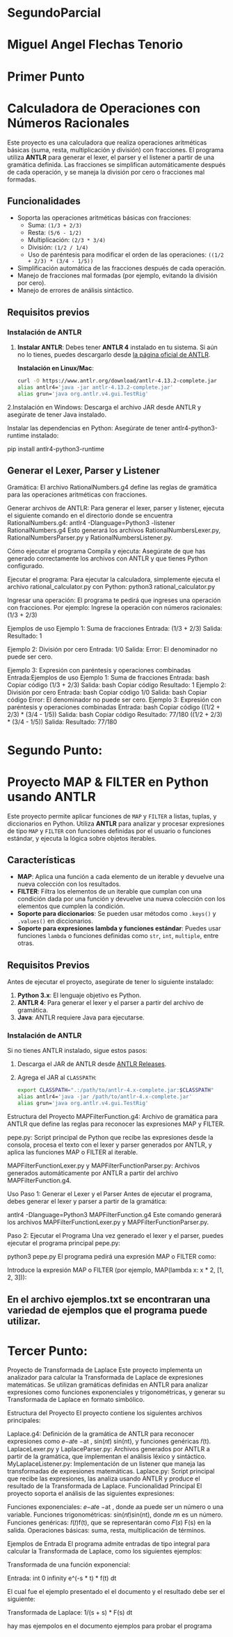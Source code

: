 # SegundoParcial
# Miguel Angel Flechas Tenorio 

# Primer Punto
# Calculadora de Operaciones con Números Racionales

Este proyecto es una calculadora que realiza operaciones aritméticas básicas (suma, resta, multiplicación y división) con fracciones. El programa utiliza **ANTLR** para generar el lexer, el parser y el listener a partir de una gramática definida. Las fracciones se simplifican automáticamente después de cada operación, y se maneja la división por cero o fracciones mal formadas.

## Funcionalidades

- Soporta las operaciones aritméticas básicas con fracciones:
  - Suma: `(1/3 + 2/3)`
  - Resta: `(5/6 - 1/2)`
  - Multiplicación: `(2/3 * 3/4)`
  - División: `(1/2 / 1/4)`
  - Uso de paréntesis para modificar el orden de las operaciones: `((1/2 + 2/3) * (3/4 - 1/5))`
- Simplificación automática de las fracciones después de cada operación.
- Manejo de fracciones mal formadas (por ejemplo, evitando la división por cero).
- Manejo de errores de análisis sintáctico.

## Requisitos previos

### Instalación de ANTLR

1. **Instalar ANTLR**:
   Debes tener **ANTLR 4** instalado en tu sistema. Si aún no lo tienes, puedes descargarlo desde [la página oficial de ANTLR](https://www.antlr.org/).

   **Instalación en Linux/Mac**:
   ```bash
   curl -O https://www.antlr.org/download/antlr-4.13.2-complete.jar
   alias antlr4='java -jar antlr-4.13.2-complete.jar'
   alias grun='java org.antlr.v4.gui.TestRig'
   
2.Instalación en Windows: Descarga el archivo JAR desde ANTLR y asegúrate de tener Java instalado.

Instalar las dependencias en Python: Asegúrate de tener antlr4-python3-runtime instalado:

pip install antlr4-python3-runtime

## Generar el Lexer, Parser y Listener
Gramática: El archivo RationalNumbers.g4 define las reglas de gramática para las operaciones aritméticas con fracciones.

Generar archivos de ANTLR: Para generar el lexer, parser y listener, ejecuta el siguiente comando en el directorio donde se encuentra RationalNumbers.g4:
antlr4 -Dlanguage=Python3 -listener RationalNumbers.g4
Esto generará los archivos RationalNumbersLexer.py, RationalNumbersParser.py y RationalNumbersListener.py.

Cómo ejecutar el programa
Compila y ejecuta: Asegúrate de que has generado correctamente los archivos con ANTLR y que tienes Python configurado.

Ejecutar el programa: Para ejecutar la calculadora, simplemente ejecuta el archivo rational_calculator.py con Python:
python3 rational_calculator.py

Ingresar una operación: El programa te pedirá que ingreses una operación con fracciones. Por ejemplo:
Ingrese la operación con números racionales: (1/3 + 2/3)

Ejemplos de uso
Ejemplo 1: Suma de fracciones
Entrada:
(1/3 + 2/3)
Salida:
Resultado: 1

Ejemplo 2: División por cero
Entrada:
1/0
Salida:
Error: El denominador no puede ser cero.

Ejemplo 3: Expresión con paréntesis y operaciones combinadas
Entrada:Ejemplos de uso
Ejemplo 1: Suma de fracciones
Entrada:
bash
Copiar código
(1/3 + 2/3)
Salida:
bash
Copiar código
Resultado: 1
Ejemplo 2: División por cero
Entrada:
bash
Copiar código
1/0
Salida:
bash
Copiar código
Error: El denominador no puede ser cero.
Ejemplo 3: Expresión con paréntesis y operaciones combinadas
Entrada:
bash
Copiar código
((1/2 + 2/3) * (3/4 - 1/5))
Salida:
bash
Copiar código
Resultado: 77/180
((1/2 + 2/3) * (3/4 - 1/5))
Salida:
Resultado: 77/180


# Segundo Punto:
# Proyecto MAP & FILTER en Python usando ANTLR

Este proyecto permite aplicar funciones de `MAP` y `FILTER` a listas, tuplas, y diccionarios en Python. Utiliza **ANTLR** para analizar y procesar expresiones de tipo `MAP` y `FILTER` con funciones definidas por el usuario o funciones estándar, y ejecuta la lógica sobre objetos iterables.

## Características

- **MAP**: Aplica una función a cada elemento de un iterable y devuelve una nueva colección con los resultados.
- **FILTER**: Filtra los elementos de un iterable que cumplan con una condición dada por una función y devuelve una nueva colección con los elementos que cumplen la condición.
- **Soporte para diccionarios**: Se pueden usar métodos como `.keys()` y `.values()` en diccionarios.
- **Soporte para expresiones lambda y funciones estándar**: Puedes usar funciones `lambda` o funciones definidas como `str`, `int`, `multiple`, entre otras.

## Requisitos Previos

Antes de ejecutar el proyecto, asegúrate de tener lo siguiente instalado:

1. **Python 3.x**: El lenguaje objetivo es Python.
2. **ANTLR 4**: Para generar el lexer y el parser a partir del archivo de gramática.
3. **Java**: ANTLR requiere Java para ejecutarse.

### Instalación de ANTLR

Si no tienes ANTLR instalado, sigue estos pasos:

1. Descarga el JAR de ANTLR desde [ANTLR Releases](https://www.antlr.org/download.html).
2. Agrega el JAR al `CLASSPATH`:

   ```bash
   export CLASSPATH=".:/path/to/antlr-4.x-complete.jar:$CLASSPATH"
   alias antlr4='java -jar /path/to/antlr-4.x-complete.jar'
   alias grun='java org.antlr.v4.gui.TestRig'

Estructura del Proyecto
MAPFilterFunction.g4: Archivo de gramática para ANTLR que define las reglas para reconocer las expresiones MAP y FILTER.

pepe.py: Script principal de Python que recibe las expresiones desde la consola, procesa el texto con el lexer y parser generados por ANTLR, y aplica las funciones MAP o FILTER al iterable.

MAPFilterFunctionLexer.py y MAPFilterFunctionParser.py: Archivos generados automáticamente por ANTLR a partir del archivo MAPFilterFunction.g4.

Uso
Paso 1: Generar el Lexer y el Parser
Antes de ejecutar el programa, debes generar el lexer y parser a partir de la gramática:

antlr4 -Dlanguage=Python3 MAPFilterFunction.g4
Este comando generará los archivos MAPFilterFunctionLexer.py y MAPFilterFunctionParser.py.

Paso 2: Ejecutar el Programa
Una vez generado el lexer y el parser, puedes ejecutar el programa principal pepe.py:

python3 pepe.py
El programa pedirá una expresión MAP o FILTER como:

Introduce la expresión MAP o FILTER (por ejemplo, MAP(lambda x: x * 2, [1, 2, 3])):

## En el archivo ejemplos.txt se encontraran una variedad de ejemplos que el programa puede utilizar.

# Tercer Punto:

Proyecto de Transformada de Laplace
Este proyecto implementa un analizador para calcular la Transformada de Laplace de expresiones matemáticas. Se utilizan gramáticas definidas en ANTLR para analizar expresiones como funciones exponenciales y trigonométricas, y generar su Transformada de Laplace en formato simbólico.

Estructura del Proyecto
El proyecto contiene los siguientes archivos principales:

Laplace.g4: Definición de la gramática de ANTLR para reconocer expresiones como 
𝑒−𝑎𝑡e −at , sin⁡(𝑛𝑡)
sin(nt), y funciones genéricas 𝑓(t).
LaplaceLexer.py y LaplaceParser.py: Archivos generados por ANTLR a partir de la gramática, que implementan el análisis léxico y sintáctico.
MyLaplaceListener.py: Implementación de un listener que maneja las transformadas de expresiones matemáticas.
Laplace.py: Script principal que recibe las expresiones, las analiza usando ANTLR y produce el resultado de la Transformada de Laplace.
Funcionalidad Principal
El proyecto soporta el análisis de las siguientes expresiones:

Funciones exponenciales: 
𝑒−𝑎𝑡e −at , donde 𝑎a puede ser un número o una variable.
Funciones trigonométricas: sin⁡(𝑛𝑡)sin(nt), donde 𝑛n es un número.
Funciones genéricas: 𝑓(𝑡)f(t), que se representarán como 𝐹(𝑠)
F(s) en la salida.
Operaciones básicas: suma, resta, multiplicación de términos.

Ejemplos de Entrada
El programa admite entradas de tipo integral para calcular la Transformada de Laplace, como los siguientes ejemplos:

Transformada de una función exponencial:

Entrada:
int 0 infinity e^(-s * t) * f(t) dt

El cual fue el ejemplo presentado el el documento y el resultado debe ser el siguiente:

Transformada de Laplace: 1/(s + s) * F(s) dt

hay mas ejempolos en el documento ejemplos para probar el programa


